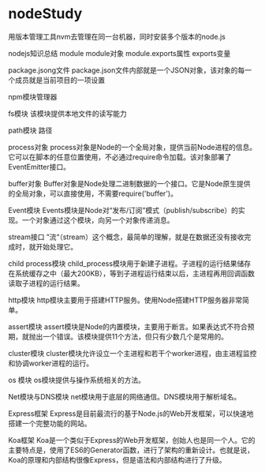 # nodeStudy
用版本管理工具nvm去管理在同一台机器，同时安装多个版本的node.js

nodejs知识总结
module
  module对象
  module.exports属性
  exports变量

package.jsong文件
  package.json文件内部就是一个JSON对象，该对象的每一个成员就是当前项目的一项设置
  
npm模块管理器

fs模块 该模块提供本地文件的读写能力

path模块 路径

process对象 process对象是Node的一个全局对象，提供当前Node进程的信息。它可以在脚本的任意位置使用，不必通过require命令加载。该对象部署了EventEmitter接口。

buffer对象 Buffer对象是Node处理二进制数据的一个接口。它是Node原生提供的全局对象，可以直接使用，不需要require('buffer')。

Event模块 Events模块是Node对“发布/订阅”模式（publish/subscribe）的实现。一个对象通过这个模块，向另一个对象传递消息。

stream接口 ”流“（stream）这个概念，最简单的理解，就是在数据还没有接收完成时，就开始处理它。

child process模块 child_process模块用于新建子进程。子进程的运行结果储存在系统缓存之中（最大200KB），等到子进程运行结束以后，主进程再用回调函数读取子进程的运行结果。

http模块 http模块主要用于搭建HTTP服务。使用Node搭建HTTP服务器非常简单。

assert模块 assert模块是Node的内置模块，主要用于断言。如果表达式不符合预期，就抛出一个错误。该模块提供11个方法，但只有少数几个是常用的。

cluster模块 cluster模块允许设立一个主进程和若干个worker进程，由主进程监控和协调worker进程的运行。

os 模块 os模块提供与操作系统相关的方法。

Net模块与DNS模块 net模块用于底层的网络通信。DNS模块用于解析域名。

Express框架 Express是目前最流行的基于Node.js的Web开发框架，可以快速地搭建一个完整功能的网站。

Koa框架 Koa是一个类似于Express的Web开发框架，创始人也是同一个人。它的主要特点是，使用了ES6的Generator函数，进行了架构的重新设计。也就是说，Koa的原理和内部结构很像Express，但是语法和内部结构进行了升级。
